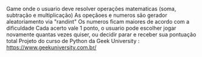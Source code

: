 Game onde o usuario deve resolver operações matematicas (soma, subtração e multiplicação)
As opeçãoes e numeros são gerador aleatoriamento via "randint"
Os numeros ficam maiores de acordo com a dificuldade
Cada acerto vale 1 ponto, o usuario pode escolher jogar novamente quantas vezes quiser, ou decidir parar e receber sua pontuação total
Projeto do curso de Python da Geek University : https://www.geekuniversity.com.br/
